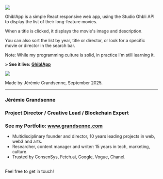 


<a href='https://apps.grandsenne.com/ghiblapp' target='_blank'><img src='https://apps.grandsenne.com/ghiblapp/assets/princesse-mononoke-CESeXHLj.webp'></a>


GhiblApp is a simple React responsive web app, using the Studio Ghbli API to display the list of their long-feature movies.

When a title is clicked, it displays the movie's image and description.

You can also sort the list by year, title or director, or look for a specific movie or director in the search bar. 

Note: While my programming culture is solid, in practice I'm still learning it.

**\> See it live:** <a href='https://apps.grandsenne.com/ghiblapp/' target='_blank'><b>GhiblApp</b></a>

<a href='https://apps.grandsenne.com/ghiblapp' target='_blank'><img src='https://apps.grandsenne.com/ghiblapp/jeremiegrandsenne_ghiblapp.png'></a>

Made by Jérémie Grandsenne, September 2025.


---

### Jérémie Grandsenne 
### Project Director / Creative Lead / Blockchain Expert
### See my Portfolio: www.grandsenne.com


- Multidisciplinary founder and director, 10 years leading projects in web, web3 and arts.
- Researcher, content manager and writer: 15 years in tech, marketing, culture.
- Trusted by ConsenSys, Fetch.ai, Google, Vogue, Chanel. 

<br>Feel free to get in touch!